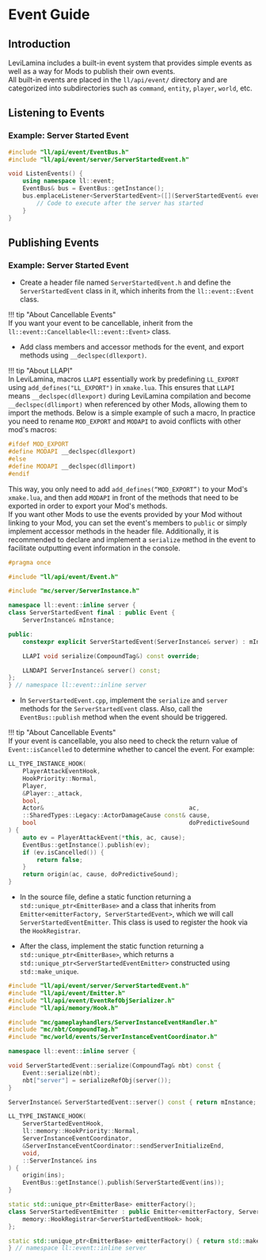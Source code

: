 # Event Guide

## Introduction

LeviLamina includes a built-in event system that provides simple events as well as a way for Mods to publish their own
events.  
All built-in events are placed in the `ll/api/event/` directory and are categorized into subdirectories such as
`command`, `entity`, `player`, `world`, etc.

## Listening to Events

### Example: Server Started Event

```cpp
#include "ll/api/event/EventBus.h"
#include "ll/api/event/server/ServerStartedEvent.h"

void ListenEvents() {
    using namespace ll::event;
    EventBus& bus = EventBus::getInstance();
    bus.emplaceListener<ServerStartedEvent>([](ServerStartedEvent& event) {
        // Code to execute after the server has started
    }
}
```

## Publishing Events

### Example: Server Started Event

- Create a header file named `ServerStartedEvent.h` and define the `ServerStartedEvent` class in it, which inherits from
  the `ll::event::Event` class.

!!! tip "About Cancellable Events"  
    If you want your event to be cancellable, inherit from the `ll::event::Cancellable<ll::event::Event>` class.

- Add class members and accessor methods for the event, and export methods using `__declspec(dllexport)`.

!!! tip "About LLAPI"  
    In LeviLamina, macros `LLAPI` essentially work by predefining `LL_EXPORT` using `add_defines("LL_EXPORT")` in
    `xmake.lua`. This ensures that `LLAPI` means `__declspec(dllexport)` during LeviLamina compilation and become
    `__declspec(dllimport)`
    when referenced by other Mods, allowing them to import the methods. Below is a simple example of such a macro, In
    practice you need to rename `MOD_EXPORT` and `MODAPI` to avoid conflicts with other mod's macros:

```cpp
#ifdef MOD_EXPORT
#define MODAPI __declspec(dllexport)
#else
#define MODAPI __declspec(dllimport)
#endif
```

This way, you only need to add `add_defines(“MOD_EXPORT”)` to your Mod's `xmake.lua`, and then add `MODAPI` in front of
the methods that need to be exported in order to export your Mod's methods.  
If you want other Mods to use the events provided by your Mod without linking to your Mod, you can set the event's
members to `public` or simply implement accessor methods in the header file. Additionally, it is recommended to declare
and implement a `serialize` method in the event to facilitate outputting event information in the console.

```cpp
#pragma once

#include "ll/api/event/Event.h"

#include "mc/server/ServerInstance.h"

namespace ll::event::inline server {
class ServerStartedEvent final : public Event {
    ServerInstance& mInstance;

public:
    constexpr explicit ServerStartedEvent(ServerInstance& server) : mInstance(server) {}

    LLAPI void serialize(CompoundTag&) const override;

    LLNDAPI ServerInstance& server() const;
};
} // namespace ll::event::inline server
```

- In `ServerStartedEvent.cpp`, implement the `serialize` and `server` methods for the `ServerStartedEvent` class. Also,
  call the `EventBus::publish` method when the event should be triggered.

!!! tip "About Cancellable Events"  
    If your event is cancellable, you also need to check the return value of `Event::isCancelled` to determine whether to
    cancel the event. For example:

```cpp
LL_TYPE_INSTANCE_HOOK(
    PlayerAttackEventHook,
    HookPriority::Normal,
    Player,
    &Player::_attack,
    bool,
    Actor&                                         ac,
    ::SharedTypes::Legacy::ActorDamageCause const& cause,
    bool                                           doPredictiveSound
) {
    auto ev = PlayerAttackEvent(*this, ac, cause);
    EventBus::getInstance().publish(ev);
    if (ev.isCancelled()) {
        return false;
    }
    return origin(ac, cause, doPredictiveSound);
}
```

- In the source file, define a static function returning a `std::unique_ptr<EmitterBase>` and a class that inherits from
  `Emitter<emitterFactory, ServerStartedEvent>`, which we will call `ServerStartedEventEmitter`. This class is used to
  register the hook via the `HookRegistrar`.

- After the class, implement the static function returning a `std::unique_ptr<EmitterBase>`, which returns a
  `std::unique_ptr<ServerStartedEventEmitter>` constructed using `std::make_unique`.

```cpp
#include "ll/api/event/server/ServerStartedEvent.h"
#include "ll/api/event/Emitter.h"
#include "ll/api/event/EventRefObjSerializer.h"
#include "ll/api/memory/Hook.h"

#include "mc/gameplayhandlers/ServerInstanceEventHandler.h"
#include "mc/nbt/CompoundTag.h"
#include "mc/world/events/ServerInstanceEventCoordinator.h"

namespace ll::event::inline server {

void ServerStartedEvent::serialize(CompoundTag& nbt) const {
    Event::serialize(nbt);
    nbt["server"] = serializeRefObj(server());
}

ServerInstance& ServerStartedEvent::server() const { return mInstance; }

LL_TYPE_INSTANCE_HOOK(
    ServerStartedEventHook,
    ll::memory::HookPriority::Normal,
    ServerInstanceEventCoordinator,
    &ServerInstanceEventCoordinator::sendServerInitializeEnd,
    void,
    ::ServerInstance& ins
) {
    origin(ins);
    EventBus::getInstance().publish(ServerStartedEvent(ins));
}

static std::unique_ptr<EmitterBase> emitterFactory();
class ServerStartedEventEmitter : public Emitter<emitterFactory, ServerStartedEvent> {
    memory::HookRegistrar<ServerStartedEventHook> hook;
};

static std::unique_ptr<EmitterBase> emitterFactory() { return std::make_unique<ServerStartedEventEmitter>(); }
} // namespace ll::event::inline server
```